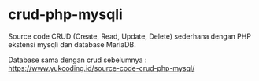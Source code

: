 # crud-php-mysqli
Source code CRUD (Create, Read, Update, Delete) sederhana dengan PHP ekstensi mysqli dan database MariaDB.

Database sama dengan crud sebelumnya : https://www.yukcoding.id/source-code-crud-php-mysql/ 
